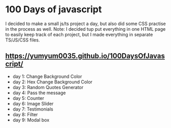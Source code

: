 # 100 Days of javascript

I decided to make a small js/ts project a day, but also did some CSS practise in the process as well. 
Note: I decided tup put everything in one HTML page to easily keep track of each project, but I made everything in separate TS/JS/CSS files.

## https://yumyum0035.github.io/100DaysOfJavascript/

* day 1: Change Background Color
* day 2: Hex Change Background Color
* day 3: Random Quotes Generator
* day 4: Pass the message
* day 5: Counter
* day 6: Image Slider
* day 7: Testimonials
* day 8: Filter
* day 9: Modal box
